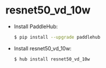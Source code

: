 # resnet50_vd_10w
* Install PaddleHub: 

    ```bash
    $ pip install --upgrade paddlehub
    ```

* Install resnet50_vd_10w: 

    ```bash
    $ hub install resnet50_vd_10w
    ```
